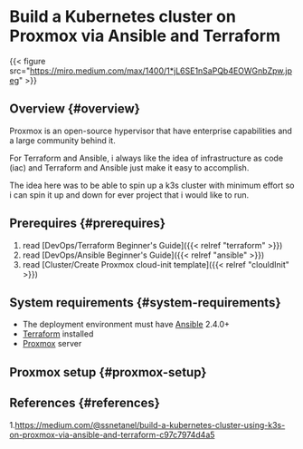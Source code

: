 # Build a Kubernetes cluster on Proxmox via Ansible and Terraform


{{< figure src="https://miro.medium.com/max/1400/1*jL6SE1nSaPQb4EOWGnbZpw.jpeg" >}}


## Overview {#overview}

Proxmox is an open-source hypervisor that have enterprise capabilities and a large community behind it.

For Terraform and Ansible, i always like the idea of infrastructure as code (iac) and Terraform and Ansible just make it easy to accomplish.

The idea here was to be able to spin up a k3s cluster with minimum effort so i can spin it up and down for ever project that i would like to run.


## Prerequires {#prerequires}

1.  read [DevOps/Terraform Beginner's Guide]({{< relref "terraform" >}})
2.  read [DevOps/Ansible Beginner's Guide]({{< relref "ansible" >}})
3.  read [Cluster/Create Proxmox cloud-init template]({{< relref "clouldInit" >}})


## System requirements {#system-requirements}

-   The deployment environment must have [Ansible](https://docs.ansible.com/ansible/latest/installation%5Fguide/intro%5Finstallation.html) 2.4.0+
-   [Terraform](https://learn.hashicorp.com/tutorials/terraform/install-cli) installed
-   [Proxmox](https://www.proxmox.com/en/proxmox-ve) server


## Proxmox setup {#proxmox-setup}


## References {#references}

1.<https://medium.com/@ssnetanel/build-a-kubernetes-cluster-using-k3s-on-proxmox-via-ansible-and-terraform-c97c7974d4a5>

